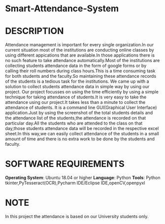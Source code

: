 # Smart-Attendance-System

# DESCRIPTION
Attendance management is important for every single organization.In our current situation most of
the institutions are conducting online classes by using different appications that are available.In
those applications there is no such feature to take attendance automatically.Most of the institutions
are collecting students attendance data in the form of google forms or by calling their roll numbers
during class hours.This is a time consuming task for both students and the faculty.So maintaining
these attendance records of the students is a tedious task for the institutions.
We came up with a solution to collect students attendance data in simple way by using our project.
Our project focusses on using the time efficiently by using a simple technique for taking attendance
of students.It is very easy to take the attendance using our project.It takes less than a minute to
collect the attendance of students.
It is a command line GUI(Graphical User Interface) application.Just by using the screenshot of the
total students details and the attendance list of the students,the attendance is recorded on that
particular day.All the students who are attended to the class on that day,those students attendance
data will be recorded in the respective excel sheet.In this way,we can easily collect attendance of the
students in a small amount of time and there is no extra work to be done by the students and faculty.
# SOFTWARE REQUIREMENTS
  **Operating System**: Ubuntu 18.04 or higher
  **Language**: Python
  **Tools**: Python tkinter,PyTesseract(OCR),Pycharm IDE/Eclipse IDE,openCV,openpyxl
# NOTE
In this project the attendance is based on our University students only.
